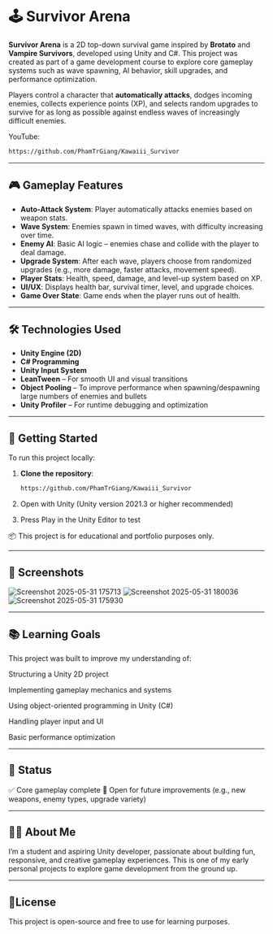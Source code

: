 # 🕹️ Survivor Arena

**Survivor Arena** is a 2D top-down survival game inspired by **Brotato** and **Vampire Survivors**, developed using Unity and C#. This project was created as part of a game development course to explore core gameplay systems such as wave spawning, AI behavior, skill upgrades, and performance optimization.

Players control a character that **automatically attacks**, dodges incoming enemies, collects experience points (XP), and selects random upgrades to survive for as long as possible against endless waves of increasingly difficult enemies.

YouTube:
   ```bash
   https://github.com/PhamTrGiang/Kawaiii_Survivor
   ```

---

## 🎮 Gameplay Features

- **Auto-Attack System**: Player automatically attacks enemies based on weapon stats.
- **Wave System**: Enemies spawn in timed waves, with difficulty increasing over time.
- **Enemy AI**: Basic AI logic – enemies chase and collide with the player to deal damage.
- **Upgrade System**: After each wave, players choose from randomized upgrades (e.g., more damage, faster attacks, movement speed).
- **Player Stats**: Health, speed, damage, and level-up system based on XP.
- **UI/UX**: Displays health bar, survival timer, level, and upgrade choices.
- **Game Over State**: Game ends when the player runs out of health.

---

## 🛠️ Technologies Used

- **Unity Engine (2D)**
- **C# Programming**
- **Unity Input System**
- **LeanTween** – For smooth UI and visual transitions
- **Object Pooling** – To improve performance when spawning/despawning large numbers of enemies and bullets
- **Unity Profiler** – For runtime debugging and optimization

---

## 🚀 Getting Started

To run this project locally:

1. **Clone the repository**:
   ```bash
   https://github.com/PhamTrGiang/Kawaiii_Survivor
2. Open with Unity (Unity version 2021.3 or higher recommended)

3. Press Play in the Unity Editor to test

📦 This project is for educational and portfolio purposes only.

---

## 📸 Screenshots

![Screenshot 2025-05-31 175713](https://github.com/user-attachments/assets/0aa8c644-7f39-4d44-9218-ff54904e6421)
![Screenshot 2025-05-31 180036](https://github.com/user-attachments/assets/67300f60-67f2-49ff-b15c-b2a61055a821)
![Screenshot 2025-05-31 175930](https://github.com/user-attachments/assets/03b3957d-557d-4356-8b04-a133ebd191b8)

---

## 📚 Learning Goals
This project was built to improve my understanding of:

Structuring a Unity 2D project

Implementing gameplay mechanics and systems

Using object-oriented programming in Unity (C#)

Handling player input and UI

Basic performance optimization

---

## 📌 Status
✅ Core gameplay complete
🔄 Open for future improvements (e.g., new weapons, enemy types, upgrade variety)

---

## 🙋‍♂️ About Me
I’m a student and aspiring Unity developer, passionate about building fun, responsive, and creative gameplay experiences. This is one of my early personal projects to explore game development from the ground up.

---

## 📄License
This project is open-source and free to use for learning purposes.
